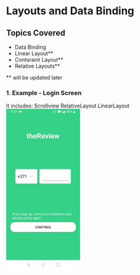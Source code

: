 # Layouts and Data Binding

## Topics Covered
* Data Binding
* Linear Layout**
* Contsraint Layout**
* Relative Layouts**

** will be updated later

### 1. Example - Login Screen
It includes:
Scrollview
RelativeLayout
LinearLayout
<img src="images/1_1.jpeg" width="200"> 
